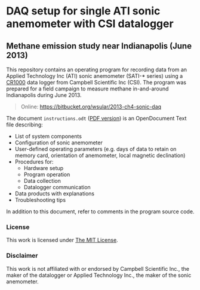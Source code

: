 DAQ setup for single ATI sonic anemometer with CSI datalogger
=============================================================

Methane emission study near Indianapolis (June 2013)
----------------------------------------------------

This repository contains an operating program for recording data from an
Applied Technology Inc (ATI) sonic anemometer (SATI-* series) using a 
[CR1000](http://www.campbellsci.com/cr1000) data logger from Campbell 
Scientific Inc (CSI). The program was prepared for a field campaign to
measure methane in-and-around Indianapolis during June 2013.

> Online: <https://bitbucket.org/wsular/2013-ch4-sonic-daq>

The document `instructions.odt` ([PDF version](https://bitbucket.org/wsular/2013-ch4-sonic-daq/downloads/instructions.pdf))
is an OpenDocument Text file describing:

* List of system components
* Configuration of sonic anemometer
* User-defined operating parameters (e.g. days of data to retain on memory card, orientation of anemometer, local magnetic declination)
* Procedures for:
    * Hardware setup
    * Program operation
    * Data collection 
    * Datalogger communication 
* Data products with explanations
* Troubleshooting tips

In addition to this document, refer to comments in the program source code.

### License

This work is licensed under [The MIT License](http://opensource.org/licenses/mit-license.html).

### Disclaimer

This work is not affiliated with or endorsed by Campbell Scientific Inc., the 
maker of the datalogger or Applied Technology Inc., the maker of the sonic 
anemometer.
